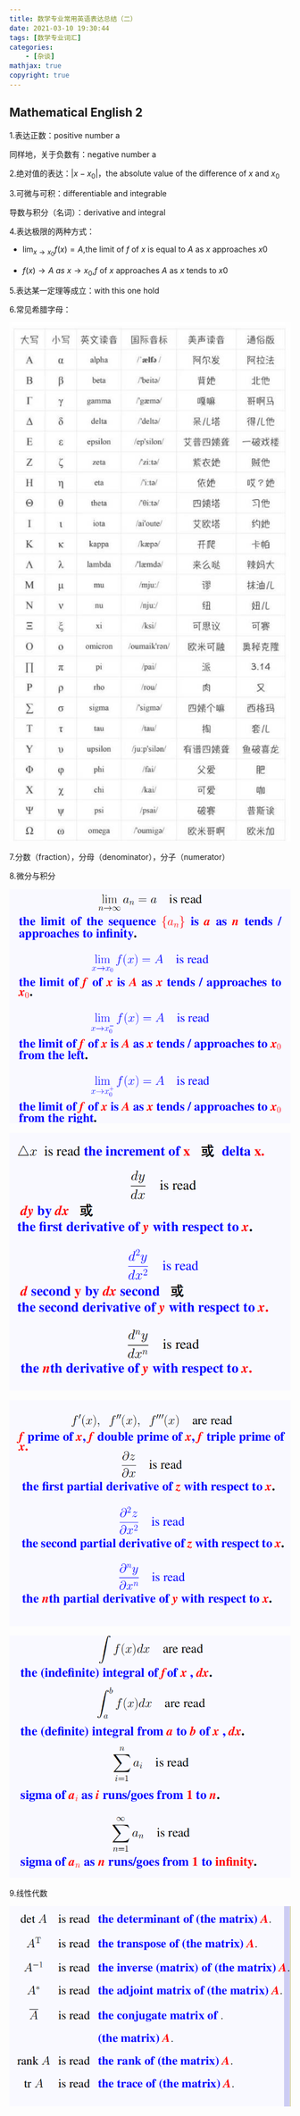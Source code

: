 ```yaml
---
title: 数学专业常用英语表达总结（二）
date: 2021-03-10 19:30:44
tags: [数学专业词汇]
categories: 
	- [杂谈]
mathjax: true
copyright: true
---
```


## Mathematical English 2

<!--more-->

1.表达正数：positive number a

同样地，关于负数有：negative number a



2.绝对值的表达：$|x-x_0|$，the absolute value of the difference of $x$ and $x_0$



3.可微与可积：differentiable and integrable

导数与积分（名词）：derivative and integral



4.表达极限的两种方式：

- $\displaystyle\lim_{x \rightarrow x_0}f(x) = A$,the limit of *f* of *x* is equal to *A* as *x* approaches *x*0

- ${f(x) \rightarrow A} \ as\ {x\rightarrow x_0}$,*f* of *x* approaches *A* as *x* tends to *x*0



5.表达某一定理等成立：with this one hold



6.常见希腊字母：

![image-20210311115529635](数学专业常用英语表达总结（二）/image-20210311115529635.png)

7.分数（fraction），分母（denominator），分子（numerator）



8.微分与积分

![image-20210317230557415](数学专业常用英语表达总结（二）/image-20210317230557415.png)

![image-20210317230606292](数学专业常用英语表达总结（二）/image-20210317230606292.png)

![image-20210317230613942](数学专业常用英语表达总结（二）/image-20210317230613942.png)

![image-20210317230622050](数学专业常用英语表达总结（二）/image-20210317230622050.png)

9.线性代数

![image-20210317230646313](数学专业常用英语表达总结（二）/image-20210317230646313.png)